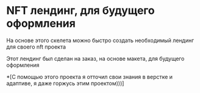 # NFT лендинг, для будущего оформления

На основе этого скелета можно быстро создать необходимый лендинг для своего nft проекта

Этот лендинг был сделан на заказ, на основе макета, для будущего оформления

*[С помощью этого проекта я отточил свои знания в верстке и адаптиве, я даже горжусь этим проектом)))]

